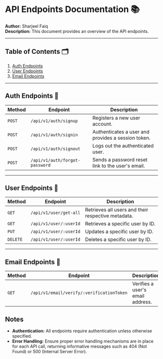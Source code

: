 # API Endpoints Documentation 📚

**Author:** Sharjeel Faiq  
**Description:** This document provides an overview of the API endpoints.

---

## Table of Contents 🗂️

1. [Auth Endpoints](#auth-endpoints)
2. [User Endpoints](#user-endpoints)
3. [Email Endpoints](#email-endpoints)

---

## Auth Endpoints 🔑

| **Method** | **Endpoint**                   | **Description**                                    |
| ---------- | ------------------------------ | -------------------------------------------------- |
| `POST`     | `/api/v1/auth/signup`          | Registers a new user account.                      |
| `POST`     | `/api/v1/auth/signin`          | Authenticates a user and provides a session token. |
| `POST`     | `/api/v1/auth/signout`         | Logs out the authenticated user.                   |
| `POST`     | `/api/v1/auth/forgot-password` | Sends a password reset link to the user's email.   |

---

## User Endpoints 👤

| **Method** | **Endpoint**           | **Description**                                    |
| ---------- | ---------------------- | -------------------------------------------------- |
| `GET`      | `/api/v1/user/get-all` | Retrieves all users and their respective metadata. |
| `GET`      | `/api/v1/user/:userId` | Retrieves a specific user by ID.                   |
| `PUT`      | `/api/v1/user/:userId` | Updates a specific user by ID.                     |
| `DELETE`   | `/api/v1/user/:userId` | Deletes a specific user by ID.                     |

---

## Email Endpoints 📧

| **Method** | **Endpoint**                                    | **Description**                  |
| ---------- | ----------------------------------------------- | -------------------------------- |
| `GET`      | `/api/v1/email/verify/:verificationToken` | Verifies a user's email address. |

## Notes

- **Authentication:** All endpoints require authentication unless otherwise
  specified.
- **Error Handling:** Ensure proper error handling mechanisms are in place for
  each API call, returning informative messages such as 404 (Not Found) or 500
  (Internal Server Error).

